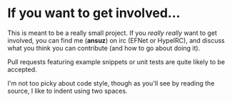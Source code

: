 # If you want to get involved...

This is meant to be a really small project. If you *really really* want to get involved, you can find me (**ansuz**) on irc (EFNet or HypeIRC), and discuss what you think you can contribute (and how to go about doing it).

Pull requests featuring example snippets or unit tests are quite likely to be accepted.

I'm not too picky about code style, though as you'll see by reading the source, I like to indent using two spaces.
